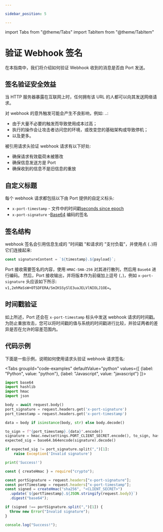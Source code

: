 ```yaml
---

sidebar_position: 5

---
```


import Tabs from "@theme/Tabs"
import TabItem from "@theme/TabItem"

# 验证 Webhook 签名

在本指南中，我们将介绍如何验证 Webhook 收到的消息是否由 Port 发送。

## 签名验证安全效益

当 HTTP 服务器暴露在互联网上时，任何拥有该 URL 的人都可以向其发送网络请求。

对 webhook 的意外触发可能会产生不良影响，例如: ..: 

* 由于大量不必要的触发而导致使用成本过高；
* 执行的操作会让攻击者访问您的环境，或改变您的基础架构或导致停机；
* 以及更多。

被引用请求头验证 webhook 请求有以下好处: 

* 确保请求有效载荷未被篡改
* 确保信息发送方是 Port
* 确保收到的信息不是旧信息的重放

## 自定义标题

每个 webhook 请求都包括以下由 Port 提供的自定义标头: 

* `x-port-timestamp` - 文件中的时间戳[seconds since epoch](https://en.wikipedia.org/wiki/Epoch)
* `x-port-signature` -[Base64](https://en.wikipedia.org/wiki/Base64) 编码的签名

## 签名结构

webhook 签名会引用信息生成的 "时间戳 "和请求的 "支付负载"，并使用点 (`.`)将它们连接起来: 

```js
const signatureContent = `${timestamp}.${payload}`;
```

Port 接收需要签名的内容，使用 `HMAC-SHA-256` 对其进行散列，然后用 `Base64` 进行编码。 然后，Port 接收输出，并将版本作为前缀加上逗号 (`,`)，例如 `x-port-signature` 头应该如下所示: `v1,2ehMaSsW+OTSDFERA/SmIKSSySlE3uaJELVlNIOLJ1OE=`。

## 时间戳验证

如上所述，Port 还会在 `x-port-timestamp` 标头中发送 webhook 请求的时间戳。 为防止重放攻击，您可以将时间戳的值与系统的时间戳进行比较，并验证两者的差异是否在允许的容差范围内。

## 代码示例

下面是一些示例，说明如何使用请求头验证 webhook 请求签名: 

<Tabs groupId="code-examples" defaultValue="python" values={[
{label: "Python", value: "python"},
{label: "Javascript", value: "javascript"}
]}>

<TabItem value="python">

```python showLineNumbers
import base64
import hashlib
import hmac
import json

body = await request.body()
port_signature = request.headers.get('x-port-signature')
port_timestamp = request.headers.get('x-port-timestamp')

data = body if isinstance(body, str) else body.decode()

to_sign = f"{port_timestamp}.{data}".encode()
signature = hmac.new(settings.PORT_CLIENT_SECRET.encode(), to_sign, hashlib.sha256).digest()
expected_sig = base64.b64encode(signature).decode()

if expected_sig != port_signature.split(",")[1]:
    raise Exception('Invalid signature')

print('Success!')
```

</TabItem>

<TabItem value="javascript">

```javascript showLineNumbers
const { createHmac } = require("crypto");

const portSignature = request.headers["x-port-signature"];
const portTimestamp = request.headers["x-port-timestamp"];
const signed = createHmac("sha256", "<CLIENT_SECRET>")
  .update(`${portTimestamp}.${JSON.stringify(request.body)}`)
  .digest("base64");

if (signed !== portSignature.split(",")[1]) {
  throw new Error("Invalid signature");
}

console.log("Success!");
```

</TabItem>

</Tabs>